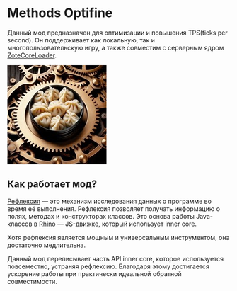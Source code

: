 # Methods Optifine

Данный мод предназначен для оптимизации и повышения TPS(ticks per second). 
Он поддерживает как локальную, так и многопользовательскую игру, 
а также совместим с серверным ядром [ZoteCoreLoader](https://github.com/Reider745/ZoteCoreLoader/blob/NukkitMot/README-RU.md).

![MethodsOptifine](/mod_icon.png)

## Как работает мод?

[Рефлексия](https://javarush.com/groups/posts/513-reflection-api-refleksija-temnaja-storona-java) — это механизм исследования данных о программе во время её выполнения. Рефлексия позволяет получать информацию о полях, методах и конструкторах классов. Это основа работы Java-классов в [Rhino](https://github.com/mozilla/rhino) — JS-движке, который использует inner core.

Хотя рефлексия является мощным и универсальным инструментом, она достаточно медлительна.

Данный мод переписывает часть API inner core, которое используется повсеместно, устраняя рефлексию. Благодаря этому достигается ускорение работы при практически идеальной обратной совместимости.